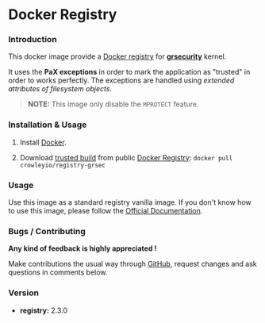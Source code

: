 # Docker Registry

### Introduction

This docker image provide a [Docker registry](https://hub.docker.com/_/registry/) for **[grsecurity](https://grsecurity.net/)** kernel.

It uses the **PaX exceptions** in order to mark the application as "trusted" in order to works perfectly. The exceptions are handled using _extended attributes of filesystem objects_.

> **NOTE:** This image only disable the `MPROTECT` feature.

### Installation & Usage

1. Install [Docker](https://www.docker.io/).

2. Download [trusted build](https://hub.docker.com/r/crowleyio/registry-grsec/) from public [Docker Registry](https://hub.docker.com/): `docker pull crowleyio/registry-grsec`

### Usage

Use this image as a standard registry vanilla image.
If you don't know how to use this image, please follow the [Official Documentation](https://hub.docker.com/_/registry/).

### Bugs / Contributing

**Any kind of feedback is highly appreciated !**

Make contributions the usual way through [GitHub](https://github.com/crowley-io/docker), request changes and ask questions in comments below.

### Version

* **registry:** 2.3.0

